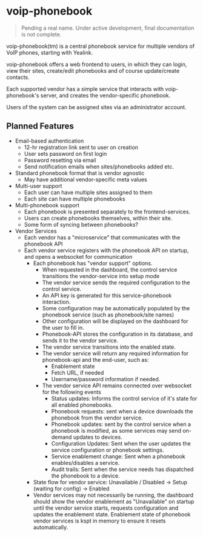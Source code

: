 # voip-phonebook
> Pending a real name.
> Under active development, final documentation is not complete.

voip-phonebook(tm) is a central phonebook service for multiple vendors of VoIP phones, starting with Yealink.

voip-phonebook offers a web frontend to users, in which they can login, view their sites, create/edit phonebooks and of course
update/create contacts.

Each supported vendor has a simple service that interacts with voip-phonebook's server, and creates the vendor-specific phonebook.

Users of the system can be assigned sites via an administrator account.

## Planned Features

- Email-based authentication
  - 12-hr registration link sent to user on creation
  - User sets password on first login
  - Password resetting via email
  - Send notification emails when sites/phonebooks added etc.
- Standard phonebook format that is vendor agnostic
  - May have additional vendor-specific meta values
- Multi-user support
  - Each user can have multiple sites assigned to them
  - Each site can have multiple phonebooks
- Multi-phonebook support
  - Each phonebook is presented separately to the frontend-services.
  - Users can create phonebooks themselves, within their site.
  - Some form of syncing between phonebooks?
- Vendor Services
  - Each vendor has a "microservice" that communicates with the phonebook API
  - Each vendor service registers with the phonebook API on startup, and opens a websocket for communication
    - Each phonebook has "vendor support" options.
      - When requested in the dashboard, the control service transitions the vendor-service into setup mode
      - The vendor service sends the required configuration to the control service.
      - An API key is generated for this service-phonebook interaction.
      - Some configuration may be automatically populated by the phonebook service (such as phonebook/site names)
      - Other configuration will be displayed on the dashboard for the user to fill in.
      - Phonebook-API stores the configuration in its database, and sends it to the vendor service.
      - The vendor service transitions into the enabled state.
      - The vendor service will return any required information for phonebook-api and the end-user, such as:
        - Enablement state
        - Fetch URL, if needed
        - Username/password information if needed.
      - The vendor service API remains connected over websocket for the following events
        - Status updates: Informs the control service of it's state for all enabled phonebooks.
        - Phonebook requests: sent when a device downloads the phonebook from the vendor service.
        - Phonebook updates: sent by the control service when a phonebook is modified, as some services may send on-demand updates to devices.
        - Configuration Updates: Sent when the user updates the service configuration or phonebook settings.
        - Service enablement change: Sent when a phonebook enables/disables a service.
        - Audit trails: Sent when the service needs has dispatched the phonebook to a device.
    - State flow for vendor service: Unavailable / Disabled -> Setup (waiting for config) -> Enabled
    - Vendor services may not necessarily be running, the dashboard should show the vendor enablement as "Unavailable" on startup
      until the vendor service starts, requests configuration and updates the enablement state.
      Enablement state of phonebook vendor services is kspt in memory to ensure it resets automatically.